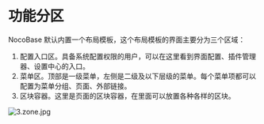 # 功能分区

NocoBase 默认内置一个布局模板，这个布局模板的界面主要分为三个区域：

1. 配置入口区。具备系统配置权限的用户，可以在这里看到界面配置、插件管理器、设置中心的入口。
2. 菜单区。顶部是一级菜单，左侧是二级及以下层级的菜单。每个菜单项都可以配置为菜单分组、页面、外部链接。
3. 区块容器。这里是页面的区块容器，在里面可以放置各种各样的区块。

![3.zone.jpg](https://nocobase-docs.oss-cn-beijing.aliyuncs.com/23ecf224ce92531b8500268220dd2e0c.jpg)